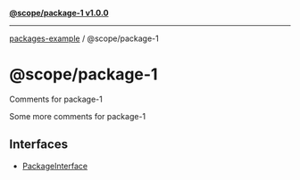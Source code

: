 [**@scope/package-1 v1.0.0**](index.md)

***

[packages-example](../../packages.md) / @scope/package-1

# @scope/package-1

Comments for package-1

Some more comments for package-1

## Interfaces

- [PackageInterface](interfaces/PackageInterface.md)

